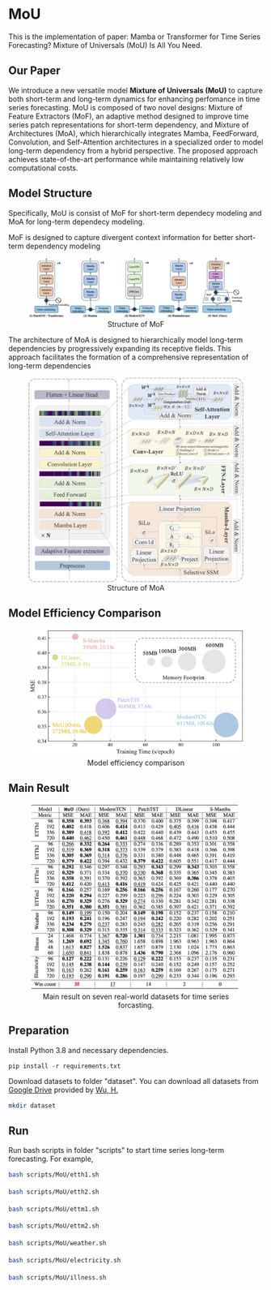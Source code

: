# MoU
This is the implementation of paper: Mamba or Transformer for Time Series Forecasting? Mixture of Universals (MoU) Is All You Need.

## Our Paper
We introduce a new versatile model **Mixture of Universals (MoU)** to capture both short-term and long-term dynamics for enhancing perfomance in time series forecasting. MoU is composed of two novel designs: Mixture of Feature Extractors (MoF), an adaptive method designed to improve time series patch representations for short-term dependency, and Mixture of Architectures (MoA), which hierarchically integrates Mamba, FeedForward, Convolution, and Self-Attention architectures in a specialized order to model long-term dependency from a hybrid perspective. The proposed approach achieves state-of-the-art performance while maintaining relatively low computational costs. 

## Model Structure
Specifically, MoU is consist of MoF for short-term dependecy modeling and MoA for long-term dependecy modeling. 

MoF is designed to capture divergent context information for better short-term dependency modeling 
<div align="center">
  <figure>
    <img src="https://github.com/lunaaa95/mou/blob/main/figs/overview.png" alt="mof">
  <figcaption>Structure of MoF</figcaption>
  </figure>
</div>


The architecture of MoA is designed to hierarchically model long-term dependencies by progressively expanding its receptive fields. This approach facilitates the formation of a comprehensive representation of long-term dependencies

<div align="center">
  <figure>
    <img src="https://github.com/lunaaa95/mou/blob/49854201f5603dfcf3b3436d1648d5ee9cf9c464/figs/moa.png" alt="moa">
  <figcaption>Structure of MoA</figcaption>
  </figure>
</div>

## Model Efficiency Comparison
<div align="center">
  <figure>
    <img src="https://github.com/lunaaa95/mou/blob/49854201f5603dfcf3b3436d1648d5ee9cf9c464/figs/efficiency.png" alt="eff">
  <figcaption>Model efficiency comparison</figcaption>
  </figure>
</div>

## Main Result
<div align="center">
  <figure>
    <img src="https://github.com/lunaaa95/mou/blob/49854201f5603dfcf3b3436d1648d5ee9cf9c464/figs/result.png" alt="eff">
  <figcaption>Main result on seven real-world datasets for time series forcasting.</figcaption>
  </figure>
</div>

## Preparation
Install Python 3.8 and necessary dependencies.
```pip
pip install -r requirements.txt
```
Download datasets to folder "dataset". You can download all datasets from [Google Drive](https://drive.google.com/drive/folders/1ZOYpTUa82_jCcxIdTmyr0LXQfvaM9vIy) provided by [Wu, H.](https://github.com/thuml/Autoformer?tab=readme)
```bash
mkdir dataset
```

## Run

Run bash scripts in folder "scripts" to start time series long-term forecasting. For example,
```bash
bash scripts/MoU/etth1.sh

bash scripts/MoU/etth2.sh

bash scripts/MoU/ettm1.sh

bash scripts/MoU/ettm2.sh

bash scripts/MoU/weather.sh

bash scripts/MoU/electricity.sh

bash scripts/MoU/illness.sh
```
